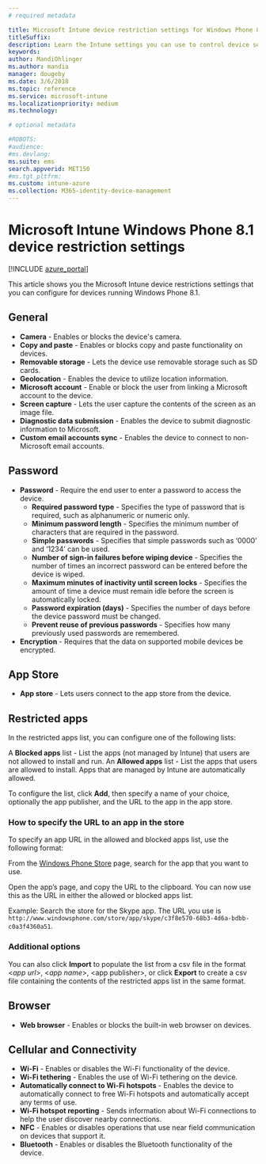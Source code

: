 ```yaml
---
# required metadata

title: Microsoft Intune device restriction settings for Windows Phone 8.1
titleSuffix:
description: Learn the Intune settings you can use to control device settings and functionality on devices running Windows Phone 8.1.
keywords:
author: MandiOhlinger
ms.author: mandia
manager: dougeby
ms.date: 3/6/2018
ms.topic: reference
ms.service: microsoft-intune
ms.localizationpriority: medium
ms.technology:

# optional metadata

#ROBOTS:
#audience:
#ms.devlang:
ms.suite: ems
search.appverid: MET150
#ms.tgt_pltfrm:
ms.custom: intune-azure
ms.collection: M365-identity-device-management
---
```


# Microsoft Intune Windows Phone 8.1 device restriction settings

[!INCLUDE [azure_portal](./includes/azure_portal.md)]

This article shows you the Microsoft Intune device restrictions settings that you can configure for devices running Windows Phone 8.1.


## General

- **Camera** - Enables or blocks the device's camera.
- **Copy and paste** - Enables or blocks copy and paste functionality on devices.
- **Removable storage** - Lets the device use removable storage such as SD cards.
- **Geolocation** - Enables the device to utilize location information.
- **Microsoft account** - Enable or block the user from linking a Microsoft account to the device.
- **Screen capture** - Lets the user capture the contents of the screen as an image file.
- **Diagnostic data submission** - Enables the device to submit diagnostic information to Microsoft.
- **Custom email accounts sync** - Enables the device to connect to non-Microsoft email accounts.

## Password

- **Password** - Require the end user to enter a password to access the device.
    - **Required password type** - Specifies the type of password that is required, such as alphanumeric or numeric only.
    - **Minimum password length** - Specifies the minimum number of characters that are required in the password.
    - **Simple passwords** - Specifies that simple passwords such as ‘0000’ and ‘1234’ can be used.
    - **Number of sign-in failures before wiping device** - Specifies the number of times an incorrect password can be entered before the device is wiped.
    - **Maximum minutes of inactivity until screen locks** - Specifies the amount of time a device must remain idle before the screen is automatically locked.
    - **Password expiration (days)** - Specifies the number of days before the device password must be changed.
    - **Prevent reuse of previous passwords** - Specifies how many previously used passwords are remembered.
- **Encryption** - Requires that the data on supported mobile devices be encrypted.

## App Store

- **App store** - Lets users connect to the app store from the device.

## Restricted apps

In the restricted apps list, you can configure one of the following lists:

A **Blocked apps** list - List the apps (not managed by Intune) that users are not allowed to install and run.
An **Allowed apps** list - List the apps that users are allowed to install. Apps that are managed by Intune are automatically allowed.

To configure the list, click **Add**, then specify a name of your choice, optionally the app publisher, and the URL to the app in the app store.

### How to specify the URL to an app in the store

To specify an app URL in the allowed and blocked apps list, use the following format:

From the [Windows Phone Store](https://www.microsoft.com/store/apps/windows-phone) page, search for the app that you want to use.

Open the app’s page, and copy the URL to the clipboard. You can now use this as the URL in either the allowed or blocked apps list.

Example: Search the store for the Skype app. The URL you use is `http://www.windowsphone.com/store/app/skype/c3f8e570-68b3-4d6a-bdbb-c0a3f4360a51`.



### Additional options

You can also click **Import** to populate the list from a csv file in the format <*app url*>, <*app name*>, \<app publisher>, or click **Export** to create a csv file containing the contents of the restricted apps list in the same format.


## Browser

- **Web browser** - Enables or blocks the built-in web browser on devices.

## Cellular and Connectivity

- **Wi-Fi** - Enables or disables the Wi-Fi functionality of the device.
- **Wi-Fi tethering** - Enables the use of Wi-Fi tethering on the device.
- **Automatically connect to Wi-Fi hotspots** - Enables the device to automatically connect to free Wi-Fi hotspots and automatically accept any terms of use.
- **Wi-Fi hotspot reporting** - Sends information about Wi-Fi connections to help the user discover nearby connections.
- **NFC** - Enables or disables operations that use near field communication on devices that support it.
- **Bluetooth** - Enables or disables the Bluetooth functionality of the device.
